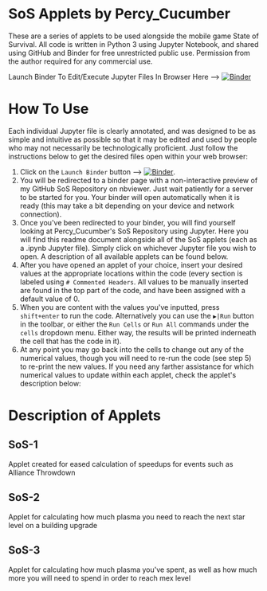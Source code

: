 # SoS Applets by Percy_Cucumber
These are a series of applets to be used alongside the mobile game State of Survival. All code is written in Python 3 using Jupyter Notebook, and shared using GitHub and Binder for free unrestricted public use. Permission from the author required for any commercial use.

Launch Binder To Edit/Execute Jupyter Files In Browser Here -->  [![Binder](https://mybinder.org/badge_logo.svg)](https://mybinder.org/v2/gh/Percy-Cucumber/SoS/HEAD)

# How To Use
Each individual Jupyter file is clearly annotated, and was designed to be as simple and intuitive as possible so that it may be edited and used by people who may not necessarily be technologically proficient. Just follow the instructions below to get the desired files open within your web browser:
1) Click on the `Launch Binder` button -->  [![Binder](https://mybinder.org/badge_logo.svg)](https://mybinder.org/v2/gh/Percy-Cucumber/SoS/HEAD).
2) You will be redirected to a binder page with a non-interactive preview of my GitHub SoS Repository on nbviewer. Just wait patiently for a server to be started for you. Your binder will open automatically when it is ready (this may take a bit depending on your device and network connection).
3) Once you've been redirected to your binder, you will find yourself looking at Percy_Cucumber's SoS Repository using Jupyter. Here you will find this readme document alongside all of the SoS applets (each as a .ipynb Jupyter file). Simply click on whichever Jupyter file you wish to open. A description of all available applets can be found below.
4) After you have opened an applet of your choice, insert your desired values at the appropriate locations within the code (every section is labeled using `# Commented Headers`. All values to be manually inserted are found in the top part of the code, and have been assigned with a default value of 0.
5) When you are content with the values you've inputted, press `shift+enter` to run the code. Alternatively you can use the `▶︎|Run` button in the toolbar, or either the `Run Cells` or `Run All` commands under the `cells` dropdown menu. Either way, the results will be printed inderneath the cell that has the code in it).
6) At any point you may go back into the cells to change out any of the numerical values, though you will need to re-run the code (see step 5) to re-print the new values.
If you need any farther assistance for which numerical values to update within each applet, check the applet's description below:

# Description of Applets

## SoS-1
Applet created for eased calculation of speedups for events such as Alliance Throwdown

## SoS-2
Applet for calculating how much plasma you need to reach the next star level on a building upgrade

## SoS-3
Applet for calculating how much plasma you've spent, as well as how much more you will need to spend in order to reach mex level
